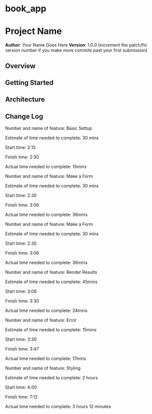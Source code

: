 # book_app

# Project Name

**Author**: Your Name Goes Here
**Version**: 1.0.0 (increment the patch/fix version number if you make more commits past your first submission)

## Overview


## Getting Started


## Architecture


## Change Log


Number and name of feature: Basic Settup

Estimate of time needed to complete: 30 mins

Start time: 2:15

Finish time: 2:30

Actual time needed to complete: 15mins

Number and name of feature: Make a Form

Estimate of time needed to complete: 30 mins

Start time: 2:30

Finish time: 3:06

Actual time needed to complete: 36mins


Number and name of feature: Make a Form

Estimate of time needed to complete: 30 mins

Start time: 2:30

Finish time: 3:06

Actual time needed to complete: 36mins


Number and name of feature: Render Results

Estimate of time needed to complete: 45mins

Start time: 3:06

Finish time: 3:30

Actual time needed to complete: 24mins

Number and name of feature: Error

Estimate of time needed to complete: 15mins

Start time: 3:30

Finish time: 3:47

Actual time needed to complete: 17mins

Number and name of feature: Styling

Estimate of time needed to complete: 2 hours

Start time: 4:00

Finish time: 7:12

Actual time needed to complete: 3 hours 12 minutes

